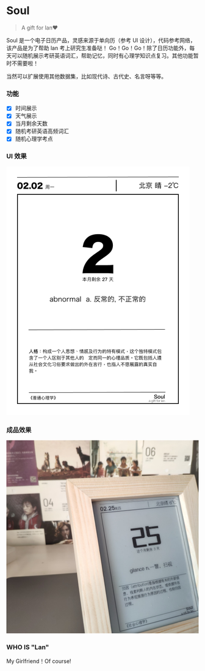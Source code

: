 # Soul
> A gift for lan❤️

Soul 是一个电子日历产品，灵感来源于单向历（参考 UI 设计），代码参考网络，该产品是为了帮助 lan 考上研究生准备哒！ Go！Go！Go！除了日历功能外，每天可以随机展示考研英语词汇，帮助记忆，同时有心理学知识点复习。其他功能暂时不需要啦！

当然可以扩展使用其他数据集，比如现代诗、古代史、名言呀等等。
### 功能
- [X] 时间展示
- [X] 天气展示
- [X] 当月剩余天数
- [X] 随机考研英语高频词汇
- [x] 随机心理学考点
### UI 效果
![soul_ui](soul.png)
### 成品效果
![soul 效果](amazing.jpeg)

### WHO IS "Lan"
My Girlfriend！Of course!
